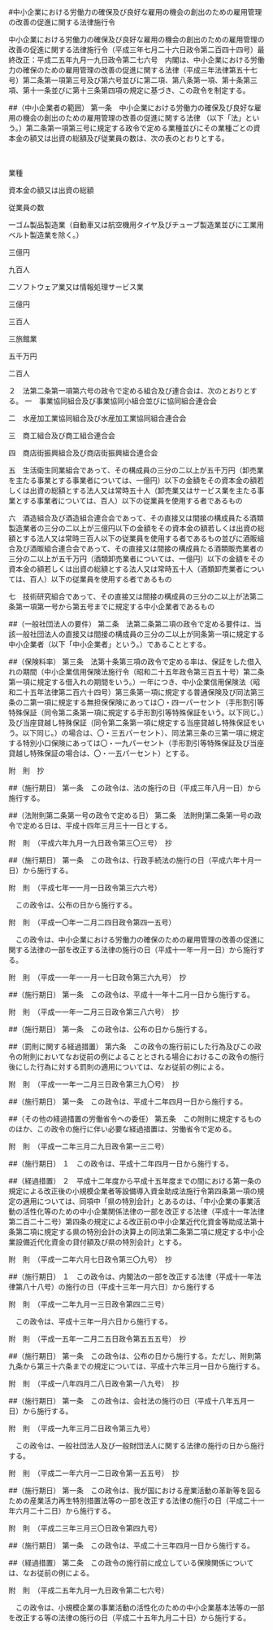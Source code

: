 #中小企業における労働力の確保及び良好な雇用の機会の創出のための雇用管理の改善の促進に関する法律施行令


中小企業における労働力の確保及び良好な雇用の機会の創出のための雇用管理の改善の促進に関する法律施行令（平成三年七月二十六日政令第二百四十四号）最終改正：平成二五年九月一九日政令第二七六号　内閣は、中小企業における労働力の確保のための雇用管理の改善の促進に関する法律（平成三年法律第五十七号）第二条第一項第三号及び第六号並びに第二項、第八条第一項、第十条第三項、第十一条並びに第十三条第四項の規定に基づき、この政令を制定する。

##（中小企業者の範囲）
第一条　中小企業における労働力の確保及び良好な雇用の機会の創出のための雇用管理の改善の促進に関する法律
（以下「法」という。）第二条第一項第三号に規定する政令で定める業種並びにその業種ごとの資本金の額又は出資の総額及び従業員の数は、次の表のとおりとする。


　

業種

資本金の額又は出資の総額

従業員の数




一ゴム製品製造業（自動車又は航空機用タイヤ及びチューブ製造業並びに工業用ベルト製造業を除く。）

三億円

九百人




二ソフトウェア業又は情報処理サービス業

三億円

三百人




三旅館業

五千万円

二百人





２　法第二条第一項第六号の政令で定める組合及び連合会は、次のとおりとする。
一　事業協同組合及び事業協同小組合並びに協同組合連合会

二　水産加工業協同組合及び水産加工業協同組合連合会

三　商工組合及び商工組合連合会

四　商店街振興組合及び商店街振興組合連合会

五　生活衛生同業組合であって、その構成員の三分の二以上が五千万円（卸売業を主たる事業とする事業者については、一億円）以下の金額をその資本金の額若しくは出資の総額とする法人又は常時五十人（卸売業又はサービス業を主たる事業とする事業者については、百人）以下の従業員を使用する者であるもの

六　酒造組合及び酒造組合連合会であって、その直接又は間接の構成員たる酒類製造業者の三分の二以上が三億円以下の金額をその資本金の額若しくは出資の総額とする法人又は常時三百人以下の従業員を使用する者であるもの並びに酒販組合及び酒販組合連合会であって、その直接又は間接の構成員たる酒類販売業者の三分の二以上が五千万円（酒類卸売業者については、一億円）以下の金額をその資本金の額若しくは出資の総額とする法人又は常時五十人（酒類卸売業者については、百人）以下の従業員を使用する者であるもの

七　技術研究組合であって、その直接又は間接の構成員の三分の二以上が法第二条第一項第一号から第五号までに規定する中小企業者であるもの




##（一般社団法人の要件）
第二条　法第二条第二項の政令で定める要件は、当該一般社団法人の直接又は間接の構成員の三分の二以上が同条第一項に規定する中小企業者（以下「中小企業者」という。）であることとする。



##（保険料率）
第三条　法第十条第三項の政令で定める率は、保証をした借入れの期間（中小企業信用保険法施行令（昭和二十五年政令第三百五十号）第二条第一項に規定する借入れの期間をいう。）一年につき、中小企業信用保険法（昭和二十五年法律第二百六十四号）第三条第一項に規定する普通保険及び同法第三条の二第一項に規定する無担保保険にあっては〇・四一パーセント（手形割引等特殊保証（同令第二条第一項に規定する手形割引等特殊保証をいう。以下同じ。）及び当座貸越し特殊保証（同令第二条第一項に規定する当座貸越し特殊保証をいう。以下同じ。）の場合は、〇・三五パーセント）、同法第三条の三第一項に規定する特別小口保険にあっては〇・一九パーセント（手形割引等特殊保証及び当座貸越し特殊保証の場合は、〇・一五パーセント）とする。




附　則　抄


##（施行期日）
第一条　この政令は、法の施行の日（平成三年八月一日）から施行する。



##（法附則第二条第一号の政令で定める日）
第二条　法附則第二条第一号の政令で定める日は、平成十四年三月三十一日とする。


附　則　（平成六年九月一九日政令第三〇三号）　抄


##（施行期日）
第一条　この政令は、行政手続法の施行の日（平成六年十月一日）から施行する。


附　則　（平成七年一一月一日政令第三六六号）


　この政令は、公布の日から施行する。


附　則　（平成一〇年一二月二四日政令第四一五号）


　この政令は、中小企業における労働力の確保のための雇用管理の改善の促進に関する法律の一部を改正する法律の施行の日（平成十一年一月一日）から施行する。


附　則　（平成一一年一一月一七日政令第三六九号）　抄


##（施行期日）
第一条　この政令は、平成十一年十二月一日から施行する。


附　則　（平成一一年一二月三日政令第三八六号）　抄


##（施行期日）
第一条　この政令は、公布の日から施行する。



##（罰則に関する経過措置）
第六条　この政令の施行前にした行為及びこの政令の附則においてなお従前の例によることとされる場合におけるこの政令の施行後にした行為に対する罰則の適用については、なお従前の例による。


附　則　（平成一一年一二月三日政令第三九〇号）　抄


##（施行期日）
第一条　この政令は、平成十二年四月一日から施行する。



##（その他の経過措置の労働省令への委任）
第五条　この附則に規定するもののほか、この政令の施行に伴い必要な経過措置は、労働省令で定める。


附　則　（平成一二年三月二九日政令第一三二号）

##（施行期日）
１　この政令は、平成十二年四月一日から施行する。

##（経過措置）
２　平成十二年度から平成十五年度までの間における第一条の規定による改正後の小規模企業者等設備導入資金助成法施行令第四条第一項の規定の適用については、同項中「県の特別会計」とあるのは、「中小企業の事業活動の活性化等のための中小企業関係法律の一部を改正する法律（平成十一年法律第二百二十二号）第四条の規定による改正前の中小企業近代化資金等助成法第十条第二項に規定する県の特別会計の決算上の同法第二条第二項に規定する中小企業設備近代化資金の貸付額及び県の特別会計」とする。


附　則　（平成一二年六月七日政令第三〇九号）　抄

##（施行期日）
１　この政令は、内閣法の一部を改正する法律（平成十一年法律第八十八号）の施行の日（平成十三年一月六日）から施行する


附　則　（平成一二年九月一三日政令第四二三号）


　この政令は、平成十三年一月六日から施行する。


附　則　（平成一五年一二月二五日政令第五五五号）　抄


##（施行期日）
第一条　この政令は、公布の日から施行する。ただし、附則第九条から第三十六条までの規定については、平成十六年三月一日から施行する。


附　則　（平成一八年四月二八日政令第一八九号）　抄


##（施行期日）
第一条　この政令は、会社法の施行の日（平成十八年五月一日）から施行する。


附　則　（平成一九年三月二日政令第三九号）


　この政令は、一般社団法人及び一般財団法人に関する法律の施行の日から施行する。


附　則　（平成二一年六月一二日政令第一五五号）　抄


##（施行期日）
第一条　この政令は、我が国における産業活動の革新等を図るための産業活力再生特別措置法等の一部を改正する法律の施行の日（平成二十一年六月二十二日）から施行する。


附　則　（平成二三年三月三〇日政令第四九号）


##（施行期日）
第一条　この政令は、平成二十三年四月一日から施行する。



##（経過措置）
第二条　この政令の施行前に成立している保険関係については、なお従前の例による。


附　則　（平成二五年九月一九日政令第二七六号）


　この政令は、小規模企業の事業活動の活性化のための中小企業基本法等の一部を改正する等の法律の施行の日（平成二十五年九月二十日）から施行する。





